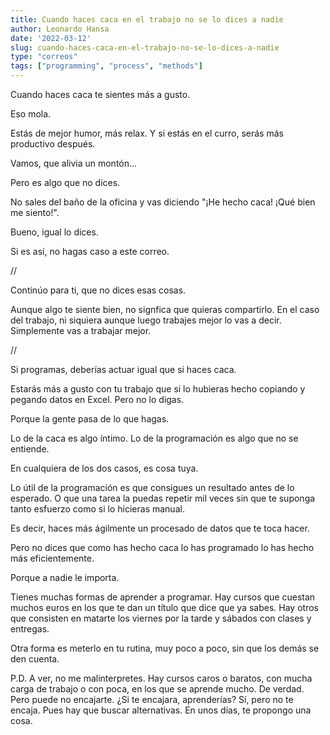 ```yaml
---
title: Cuando haces caca en el trabajo no se lo dices a nadie
author: Leonardo Hansa
date: '2022-03-12'
slug: cuando-haces-caca-en-el-trabajo-no-se-lo-dices-a-nadie
type: "correos"
tags: ["programming", "process", "methods"]
---
```


Cuando haces caca te sientes más a gusto.

Eso mola.

Estás de mejor humor, más relax. Y si estás en el curro, serás más productivo después.

Vamos, que alivia un montón...

Pero es algo que no dices.

No sales del baño de la oficina y vas diciendo "¡He hecho caca! ¡Qué bien me siento!".

Bueno, igual lo dices.

Si es así, no hagas caso a este correo.

//

Continúo para ti, que no dices esas cosas.

Aunque algo te siente bien, no signfica que quieras compartirlo. En el caso del trabajo, ni siquiera aunque luego trabajes mejor lo vas a decir. Simplemente vas a trabajar mejor.

//

Si programas, deberías actuar igual que si haces caca.

Estarás más a gusto con tu trabajo que si lo hubieras hecho copiando y pegando datos en Excel. Pero no lo digas.

Porque la gente pasa de lo que hagas.

Lo de la caca es algo íntimo. Lo de la programación es algo que no se entiende.

En cualquiera de los dos casos, es cosa tuya.

Lo útil de la programación es que consigues un resultado antes de lo esperado. O que una tarea la puedas repetir mil veces sin que te suponga tanto esfuerzo como si lo hicieras manual.

Es decir, haces más ágilmente un procesado de datos que te toca hacer.

Pero no dices que como has hecho caca lo has programado lo has hecho más eficientemente.

Porque a nadie le importa.


Tienes muchas formas de aprender a programar. Hay cursos que cuestan muchos euros en los que te dan un título que dice que ya sabes. Hay otros que consisten en matarte los viernes por la tarde y sábados con clases y entregas.

Otra forma es meterlo en tu rutina, muy poco a poco, sin que los demás se den cuenta.


P.D. A ver, no me malinterpretes. Hay cursos caros o baratos, con mucha carga de trabajo o con poca, en los que se aprende mucho. De verdad. Pero puede no encajarte. ¿Si te encajara, aprenderías? Sí, pero no te encaja. Pues hay que buscar alternativas. En unos días, te propongo una cosa.



